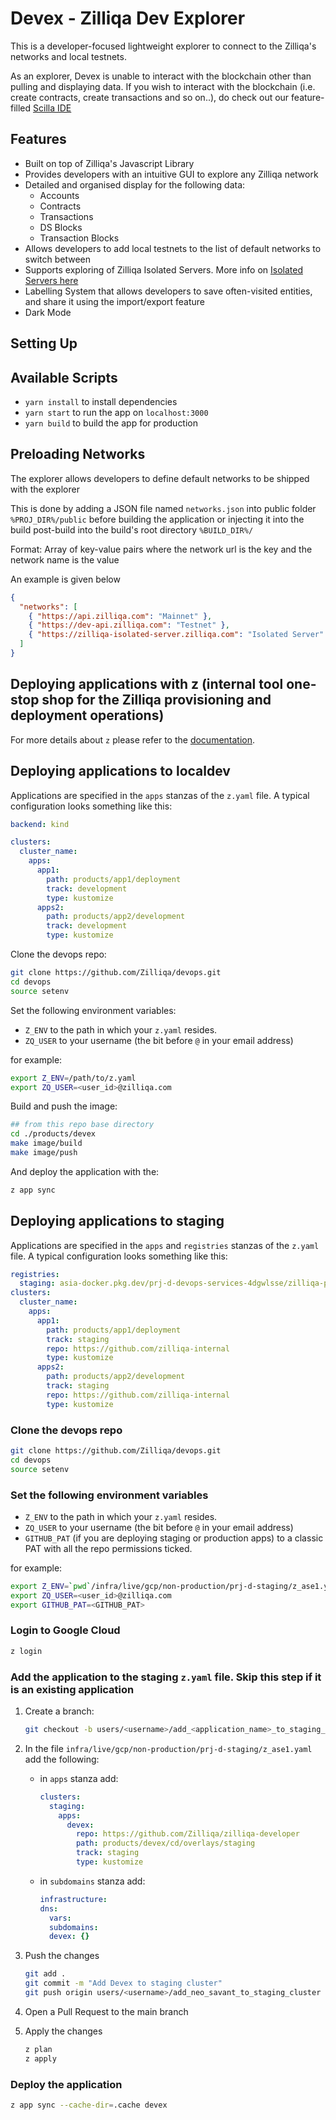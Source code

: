 # Devex - Zilliqa Dev Explorer

This is a developer-focused lightweight explorer to connect to the Zilliqa's
networks and local testnets.

As an explorer, Devex is unable to interact with the blockchain other than
pulling and displaying data. If you wish to interact with the blockchain (i.e.
create contracts, create transactions and so on..), do check out our
feature-filled [Scilla IDE](https://ide.zilliqa.com/#/)

## Features

- Built on top of Zilliqa's Javascript Library
- Provides developers with an intuitive GUI to explore any Zilliqa network
- Detailed and organised display for the following data:
  - Accounts
  - Contracts
  - Transactions
  - DS Blocks
  - Transaction Blocks
- Allows developers to add local testnets to the list of default networks to
  switch between
- Supports exploring of Zilliqa Isolated Servers. More info on
  [Isolated Servers here](https://github.com/Zilliqa/Zilliqa/blob/master/ISOLATED_SERVER_setup.md)
- Labelling System that allows developers to save often-visited entities, and
  share it using the import/export feature
- Dark Mode

## Setting Up

## Available Scripts

- `yarn install` to install dependencies
- `yarn start` to run the app on `localhost:3000`
- `yarn build` to build the app for production

## Preloading Networks

The explorer allows developers to define default networks to be shipped with the
explorer

This is done by adding a JSON file named `networks.json` into public folder
`%PROJ_DIR%/public` before building the application or injecting it into the
build post-build into the build's root directory `%BUILD_DIR%/`

Format: Array of key-value pairs where the network url is the key and the
network name is the value

An example is given below

```json
{
  "networks": [
    { "https://api.zilliqa.com": "Mainnet" },
    { "https://dev-api.zilliqa.com": "Testnet" },
    { "https://zilliqa-isolated-server.zilliqa.com": "Isolated Server" }
  ]
}
```

## Deploying applications with z (internal tool one-stop shop for the Zilliqa provisioning and deployment operations)

For more details about `z` please refer to the [documentation](https://github.com/Zilliqa/devops/blob/main/docs/z2.md).

## Deploying applications to localdev

Applications are specified in the `apps` stanzas of the `z.yaml` file.
A typical configuration looks something like this:

```yaml
backend: kind

clusters:
  cluster_name:
    apps:
      app1:
        path: products/app1/deployment
        track: development
        type: kustomize
      apps2:
        path: products/app2/development
        track: development
        type: kustomize
```

Clone the devops repo:

```sh
git clone https://github.com/Zilliqa/devops.git
cd devops
source setenv
```

Set the following environment variables:

- `Z_ENV` to the path in which your `z.yaml` resides.
- `ZQ_USER` to your username (the bit before `@` in your email address)

for example:

```sh
export Z_ENV=/path/to/z.yaml
export ZQ_USER=<user_id>@zilliqa.com
```

Build and push the image:

```sh
## from this repo base directory
cd ./products/devex
make image/build
make image/push
```

And deploy the application with the:

```sh
z app sync
```

## Deploying applications to staging

Applications are specified in the `apps` and `registries` stanzas of
the `z.yaml` file. A typical configuration looks something like this:

```yaml
registries:
  staging: asia-docker.pkg.dev/prj-d-devops-services-4dgwlsse/zilliqa-pub
clusters:
  cluster_name:
    apps:
      app1:
        path: products/app1/deployment
        track: staging
        repo: https://github.com/zilliqa-internal
        type: kustomize
      apps2:
        path: products/app2/development
        track: staging
        repo: https://github.com/zilliqa-internal
        type: kustomize
```

### Clone the devops repo

```sh
git clone https://github.com/Zilliqa/devops.git
cd devops
source setenv
```

### Set the following environment variables

- `Z_ENV` to the path in which your `z.yaml` resides.
- `ZQ_USER` to your username (the bit before `@` in your email address)
- `GITHUB_PAT` (if you are deploying staging or production apps) to a classic PAT with all the repo permissions ticked.

for example:

```sh
export Z_ENV=`pwd`/infra/live/gcp/non-production/prj-d-staging/z_ase1.yaml
export ZQ_USER=<user_id>@zilliqa.com
export GITHUB_PAT=<GITHUB_PAT>
```

### Login to Google Cloud

```sh
z login
```

### Add the application to the staging `z.yaml` file. Skip this step if it is an existing application

1. Create a branch:

   ```sh
   git checkout -b users/<username>/add_<application_name>_to_staging_cluster
   ```

1. In the file `infra/live/gcp/non-production/prj-d-staging/z_ase1.yaml` add the following:

   - in `apps` stanza add:

     ```yaml
     clusters:
       staging:
         apps:
           devex:
             repo: https://github.com/Zilliqa/zilliqa-developer
             path: products/devex/cd/overlays/staging
             track: staging
             type: kustomize
     ```

   - in `subdomains` stanza add:

     ```yaml
     infrastructure:
     dns:
       vars:
       subdomains:
       devex: {}
     ```

1. Push the changes

   ```sh
   git add .
   git commit -m "Add Devex to staging cluster"
   git push origin users/<username>/add_neo_savant_to_staging_cluster
   ```

1. Open a Pull Request to the main branch

1. Apply the changes

   ```sh
   z plan
   z apply
   ```

### Deploy the application

```sh
z app sync --cache-dir=.cache devex
```
